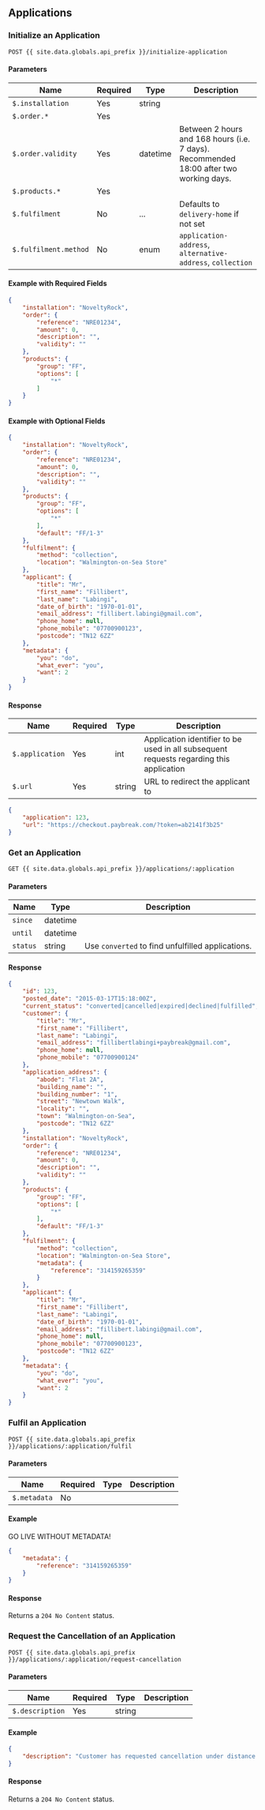 ## Applications

### Initialize an Application

```
POST {{ site.data.globals.api_prefix }}/initialize-application
```

#### Parameters

Name | Required | Type | Description
--- | --- | --- | ---
`$.installation` | Yes | string
`$.order.*` | Yes
`$.order.validity` | Yes | datetime | Between 2 hours and 168 hours (i.e. 7 days). Recommended 18:00 after two working days.
`$.products.*` | Yes
`$.fulfilment` | No | ... | Defaults to `delivery-home` if not set
`$.fulfilment.method` | No | enum | `application-address`, `alternative-address`, `collection`

#### Example with Required Fields

```json
{
    "installation": "NoveltyRock",
    "order": {
        "reference": "NRE01234",
        "amount": 0,
        "description": "",
        "validity": ""
    },
    "products": {
        "group": "FF",
        "options": [
            "*"
        ]
    }
}
```

#### Example with Optional Fields

```json
{
    "installation": "NoveltyRock",
    "order": {
        "reference": "NRE01234",
        "amount": 0,
        "description": "",
        "validity": ""
    },
    "products": {
        "group": "FF",
        "options": [
            "*"
        ],
        "default": "FF/1-3"
    },
    "fulfilment": {
        "method": "collection",
        "location": "Walmington-on-Sea Store"
    },
    "applicant": {
        "title": "Mr",
        "first_name": "Fillibert",
        "last_name": "Labingi",
        "date_of_birth": "1970-01-01",
        "email_address": "fillibert.labingi@gmail.com",
        "phone_home": null,
        "phone_mobile": "07700900123",
        "postcode": "TN12 6ZZ"
    },
    "metadata": {
        "you": "do",
        "what_ever": "you",
        "want": 2
    }
}
```

#### Response

Name | Required | Type | Description
--- | --- | --- | ---
`$.application` | Yes | int | Application identifier to be used in all subsequent requests regarding this application
`$.url` | Yes | string | URL to redirect the applicant to

```json
{
    "application": 123,
    "url": "https://checkout.paybreak.com/?token=ab2141f3b25"
}
```

### Get an Application

```
GET {{ site.data.globals.api_prefix }}/applications/:application
```

#### Parameters

Name | Type | Description
--- | --- | ---
`since` | datetime
`until` | datetime
`status` | string | Use `converted` to find unfulfilled applications.

#### Response

```json
{
    "id": 123,
    "posted_date": "2015-03-17T15:18:00Z",
    "current_status": "converted|cancelled|expired|declined|fulfilled",
    "customer": {
        "title": "Mr",
        "first_name": "Fillibert",
        "last_name": "Labingi",
        "email_address": "fillibertlabingi+paybreak@gmail.com",
        "phone_home": null,
        "phone_mobile": "07700900124"
    },
    "application_address": {
        "abode": "Flat 2A",
        "building_name": "",
        "building_number": "1",
        "street": "Newtown Walk",
        "locality": "",
        "town": "Walmington-on-Sea",
        "postcode": "TN12 6ZZ"
    },
    "installation": "NoveltyRock",
    "order": {
        "reference": "NRE01234",
        "amount": 0,
        "description": "",
        "validity": ""
    },
    "products": {
        "group": "FF",
        "options": [
            "*"
        ],
        "default": "FF/1-3"
    },
    "fulfilment": {
        "method": "collection",
        "location": "Walmington-on-Sea Store",
        "metadata": {
            "reference": "314159265359"
        }
    },
    "applicant": {
        "title": "Mr",
        "first_name": "Fillibert",
        "last_name": "Labingi",
        "date_of_birth": "1970-01-01",
        "email_address": "fillibert.labingi@gmail.com",
        "phone_home": null,
        "phone_mobile": "07700900123",
        "postcode": "TN12 6ZZ"
    },
    "metadata": {
        "you": "do",
        "what_ever": "you",
        "want": 2
    }
}
```

### Fulfil an Application

```
POST {{ site.data.globals.api_prefix }}/applications/:application/fulfil
```

#### Parameters

Name | Required | Type | Description
--- | --- | --- | ---
`$.metadata` | No

#### Example

GO LIVE WITHOUT METADATA!

```json
{
    "metadata": {
        "reference": "314159265359"
    }
}
```

#### Response

Returns a `204 No Content` status.

### Request the Cancellation of an Application

```
POST {{ site.data.globals.api_prefix }}/applications/:application/request-cancellation
```

#### Parameters

Name | Required | Type | Description
--- | --- | --- | ---
`$.description` | Yes | string

#### Example

```json
{
    "description": "Customer has requested cancellation under distance selling regulations"
}
```

#### Response

Returns a `204 No Content` status.
